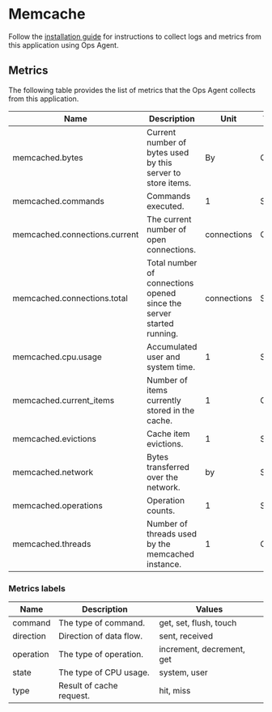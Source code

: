 # Memcache

Follow the [installation guide](https://cloud.google.com/stackdriver/docs/solutions/agents/ops-agent/third-party/memcached) for instructions to collect logs and metrics from this application using Ops Agent.

## Metrics

The following table provides the list of metrics that the Ops Agent collects from this application.

| Name | Description | Unit | Type | Attributes |
| ---- | ----------- | ---- | ---- | ---------- |
| memcached.bytes | Current number of bytes used by this server to store items. | By | Gauge | |
| memcached.commands | Commands executed. | 1 | Sum | command |
| memcached.connections.current | The current number of open connections. | connections | Gauge | |
| memcached.connections.total | Total number of connections opened since the server started running. | connections | Sum | |
| memcached.cpu.usage | Accumulated user and system time. | 1 | Sum | state |
| memcached.current_items | Number of items currently stored in the cache. | 1 | Gauge | |
| memcached.evictions | Cache item evictions. | 1 | Sum | |
| memcached.network | Bytes transferred over the network. | by | Sum | direction |
| memcached.operations | Operation counts. | 1 | Sum | type, operation |
| memcached.threads | Number of threads used by the memcached instance. | 1 | Gauge | |

### Metrics labels

| Name | Description | Values |
| ---- | ----------- | ------ |
| command | The type of command. | get, set, flush, touch |
| direction | Direction of data flow. | sent, received |
| operation | The type of operation. | increment, decrement, get |
| state | The type of CPU usage. | system, user |
| type | Result of cache request. | hit, miss |

